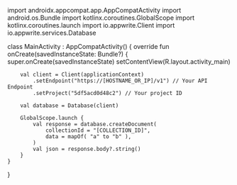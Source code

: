 import androidx.appcompat.app.AppCompatActivity
import android.os.Bundle
import kotlinx.coroutines.GlobalScope
import kotlinx.coroutines.launch
import io.appwrite.Client
import io.appwrite.services.Database

class MainActivity : AppCompatActivity() {
    override fun onCreate(savedInstanceState: Bundle?) {
        super.onCreate(savedInstanceState)
        setContentView(R.layout.activity_main)

        val client = Client(applicationContext)
            .setEndpoint("https://[HOSTNAME_OR_IP]/v1") // Your API Endpoint
            .setProject("5df5acd0d48c2") // Your project ID

        val database = Database(client)

        GlobalScope.launch {
            val response = database.createDocument(
                collectionId = "[COLLECTION_ID]",
                data = mapOf( "a" to "b" ),
            )
            val json = response.body?.string()
        }
    }
}